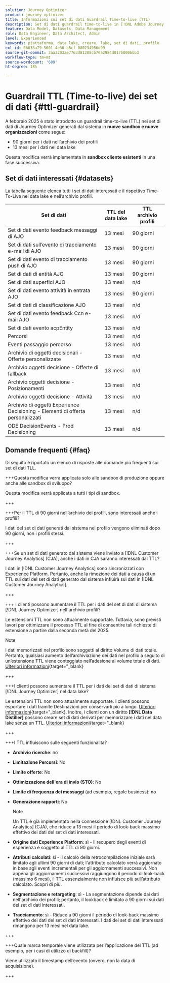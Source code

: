 ```yaml
---
solution: Journey Optimizer
product: journey optimizer
title: Informazioni sui set di dati Guardrail Time-to-live (TTL)
description: Set di dati guardrail time-to-live in [!DNL Adobe Journey Optimizer]
feature: Data Model, Datasets, Data Management
role: Data Engineer, Data Architect, Admin
level: Experienced
keywords: piattaforma, data lake, creare, lake, set di dati, profilo
exl-id: 08633a79-5601-4e36-b8cf-080234956d99
source-git-commit: 3aa3203ae7763d81288cb70a2984d017b0006bb3
workflow-type: tm+mt
source-wordcount: '689'
ht-degree: 18%

---
```


# Guardrail TTL (Time-to-live) dei set di dati {#ttl-guardrail}

A febbraio 2025 è stato introdotto un guardrail time-to-live (TTL) nei set di dati di Journey Optimizer generati dal sistema in **nuove sandbox e nuove organizzazioni** come segue:

* 90 giorni per i dati nell’archivio dei profili
* 13 mesi per i dati nel data lake

Questa modifica verrà implementata in **sandbox cliente esistenti** in una fase successiva.

## Set di dati interessati {#datasets}

La tabella seguente elenca tutti i set di dati interessati e il rispettivo Time-To-Live nel data lake e nell’archivio profili.

| Set di dati | TTL del data lake | TTL archivio profili |
|------|-----|-----|
| Set di dati evento feedback messaggi di AJO | 13 mesi | 90 giorni |
| Set di dati sull’evento di tracciamento e-mail di AJO | 13 mesi | 90 giorni |
| Set di dati evento di tracciamento push di AJO | 13 mesi | 90 giorni |
| Set di dati di entità AJO | 13 mesi | 90 giorni |
| Set di dati superfici AJO | 13 mesi | n/d |
| Set di dati evento attività in entrata AJO | 13 mesi | 90 giorni |
| Set di dati di classificazione AJO | 13 mesi | n/d |
| Set di dati evento feedback Ccn e-mail AJO | 13 mesi | n/d |
| Set di dati evento acpEntity | 13 mesi | n/d |
| Percorsi | 13 mesi | n/d |
| Eventi passaggio percorso | 13 mesi | n/d |
| Archivio di oggetti decisionali - Offerte personalizzate | 13 mesi | n/d |
| Archivio oggetti decisione - Offerte di fallback | 13 mesi | n/d |
| Archivio oggetti decisione - Posizionamenti | 13 mesi | n/d |
| Archivio oggetti decisione - Attività | 13 mesi | n/d |
| Archivio di oggetti Experience Decisioning - Elementi di offerta personalizzati | 13 mesi | n/d |
| ODE DecisionEvents - Prod Decisioning | 13 mesi | n/d |

## Domande frequenti {#faq}

Di seguito è riportato un elenco di risposte alle domande più frequenti sui set di dati TLL.

+++Questa modifica verrà applicata solo alle sandbox di produzione oppure anche alle sandbox di sviluppo?

Questa modifica verrà applicata a tutti i tipi di sandbox.

+++

+++Per il TTL di 90 giorni nell’archivio dei profili, sono interessati anche i profili?

I dati del set di dati generati dal sistema nel profilo vengono eliminati dopo 90 giorni, non i profili stessi.

+++

+++Se un set di dati generato dal sistema viene inviato a [!DNL Customer Journey Analytics] (CJA), anche i dati in CJA saranno interessati dal TTL?

I dati in [!DNL Customer Journey Analytics] sono sincronizzati con Experience Platform. Pertanto, anche la rimozione dei dati a causa di un TTL sui dati del set di dati generato dal sistema influirà sui dati in [!DNL Customer Journey Analytics].

+++

+++ I clienti possono aumentare il TTL per i dati del set di dati di sistema [!DNL Journey Optimizer] nell&#39;archivio profili? 

Le estensioni TTL non sono attualmente supportate. Tuttavia, sono previsti lavori per ottimizzare il processo TTL al fine di consentire tali richieste di estensione a partire dalla seconda metà del 2025.

>[!NOTE]
>
>I dati memorizzati nel profilo sono soggetti al diritto Volume di dati totale. Pertanto, qualsiasi aumento dell’archiviazione dei dati nel profilo a seguito di un’estensione TTL viene conteggiato nell’adesione al volume totale di dati. [Ulteriori informazioni](https://experienceleague.adobe.com/docs/experience-platform/landing/license/total-data-volume.html){target=&quot;_blank}

+++

+++I clienti possono aumentare il TTL per i dati del set di dati di sistema [!DNL Journey Optimizer] nel data lake? 

Le estensioni TTL non sono attualmente supportate. I clienti possono esportare i dati tramite Destinazioni per conservarli più a lungo. [Ulteriori informazioni](https://experienceleague.adobe.com/docs/experience-platform/destinations/ui/activate/export-datasets.html){target=&quot;_blank}. Inoltre, i clienti con un diritto **[!DNL Data Distiller]** possono creare set di dati derivati per memorizzare i dati nel data lake senza un TTL. [Ulteriori informazioni](https://experienceleague.adobe.com/en/docs/experience-platform/query/data-distiller/derived-datasets/overview){target=&quot;_blank}

+++

+++I TTL influiscono sulle seguenti funzionalità? 

* **Archivio ricerche**: no
* **Limitazione Percorsi**: No
* **Limite offerte**: No
* **Ottimizzazione dell&#39;ora di invio (STO)**: No
* **Limite di frequenza dei messaggi** (ad esempio, regole business): no
* **Generazione rapporti**: No

  >[!NOTE]
  >
  >Un TTL è già implementato nella connessione [!DNL Customer Journey Analytics] (CJA), che riduce a 13 mesi il periodo di look-back massimo effettivo dei dati del set di dati interessati.

* **Origine dati Experience Platform**: sì - Il recupero degli eventi di esperienza è soggetto al TTL di 90 giorni.
* **Attributi calcolati**: sì - Il calcolo della retrocompilazione iniziale sarà limitato agli ultimi 90 giorni di dati; l&#39;attributo calcolato verrà aggiornato in base agli eventi incrementali per gli aggiornamenti successivi. Non appena gli aggiornamenti successivi raggiungono il periodo di look-back (massimo 6 mesi), il TTL essenzialmente non influisce più sull’attributo calcolato. Scopri di più.
* **Segmentazione e retargeting**: sì - La segmentazione dipende dai dati nell&#39;archivio dei profili; pertanto, il lookback è limitato a 90 giorni sui dati del set di dati interessati.
* **Tracciamento**: sì - Riduce a 90 giorni il periodo di look-back massimo effettivo dei dati del set di dati interessati. I dati dei set di dati interessati rimangono per 13 mesi nel data lake.

+++

+++Quale marca temporale viene utilizzata per l’applicazione del TTL (ad esempio, per i casi di utilizzo di backfill)? 

Viene utilizzato il timestamp dell’evento (ovvero, non la data di acquisizione).

+++
